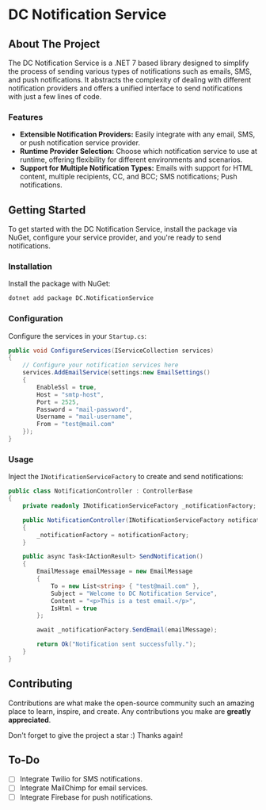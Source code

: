 
# DC Notification Service

## About The Project

The DC Notification Service is a .NET 7 based library designed to simplify the process of sending various types of notifications such as emails, SMS, and push notifications. It abstracts the complexity of dealing with different notification providers and offers a unified interface to send notifications with just a few lines of code.

### Features

- **Extensible Notification Providers:** Easily integrate with any email, SMS, or push notification service provider.
- **Runtime Provider Selection:** Choose which notification service to use at runtime, offering flexibility for different environments and scenarios.
- **Support for Multiple Notification Types:** Emails with support for HTML content, multiple recipients, CC, and BCC; SMS notifications; Push notifications.

## Getting Started

To get started with the DC Notification Service, install the package via NuGet, configure your service provider, and you're ready to send notifications.

### Installation

Install the package with NuGet:

```bash
dotnet add package DC.NotificationService
```

### Configuration

Configure the services in your `Startup.cs`:

```csharp
public void ConfigureServices(IServiceCollection services)
{
    // Configure your notification services here
    services.AddEmailService(settings:new EmailSettings()
    {
        EnableSsl = true,
        Host = "smtp-host",
        Port = 2525,
        Password = "mail-password",
        Username = "mail-username",
        From = "test@mail.com"
    });
}
```

### Usage

Inject the `INotificationServiceFactory` to create and send notifications:

```csharp
public class NotificationController : ControllerBase
{
    private readonly INotificationServiceFactory _notificationFactory;

    public NotificationController(INotificationServiceFactory notificationFactory)
    {
        _notificationFactory = notificationFactory;
    }

    public async Task<IActionResult> SendNotification()
    {
        EmailMessage emailMessage = new EmailMessage
        {
            To = new List<string> { "test@mail.com" },
            Subject = "Welcome to DC Notification Service",
            Content = "<p>This is a test email.</p>",
            IsHtml = true
        };

        await _notificationFactory.SendEmail(emailMessage);

        return Ok("Notification sent successfully.");
    }
}
```

## Contributing

Contributions are what make the open-source community such an amazing place to learn, inspire, and create. Any contributions you make are **greatly appreciated**.

Don't forget to give the project a star :)  Thanks again!

## To-Do

- [ ] Integrate Twilio for SMS notifications.
- [ ] Integrate MailChimp for email services.
- [ ] Integrate Firebase for push notifications.
